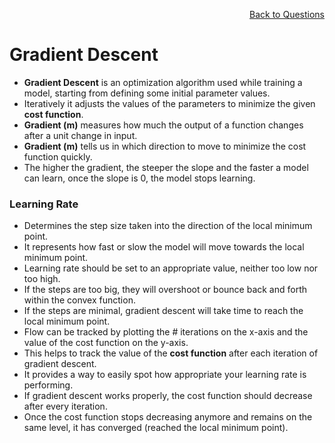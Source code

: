 <p align='right'><a align="right" href="https://github.com/KIRANKUMAR7296/Library/blob/main/Interview.md">Back to Questions</a></p>

# **Gradient Descent**
- **Gradient Descent** is an optimization algorithm used while training a model, starting from defining some initial parameter values. 
- Iteratively it adjusts the values of the parameters to minimize the given **cost function**.
- **Gradient (m)** measures how much the output of a function changes after a unit change in input.
- **Gradient (m)** tells us in which direction to move to minimize the cost function quickly.
- The higher the gradient, the steeper the slope and the faster a model can learn, once the slope is 0, the model stops learning. 

### **Learning Rate**
- Determines the step size taken into the direction of the local minimum point.
- It represents how fast or slow the model will move towards the local minimum point.
- Learning rate should be set to an appropriate value, neither too low nor too high. 
- If the steps are too big, they will overshoot or bounce back and forth within the convex function.
- If the steps are minimal, gradient descent will take time to reach the local minimum point.
- Flow can be tracked by plotting the # iterations on the x-axis and the value of the cost function on the y-axis.
- This helps to track the value of the **cost function** after each iteration of gradient descent.
- It provides a way to easily spot how appropriate your learning rate is performing.
- If gradient descent works properly, the cost function should decrease after every iteration.
- Once the cost function stops decreasing anymore and remains on the same level, it has converged (reached the local minimum point).
